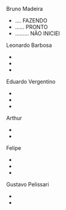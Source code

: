 Bruno Madeira 

- .... FAZENDO
- ...... PRONTO
- ......... NÃO INICIEI




Leonardo Barbosa

-
-
-

Eduardo Vergentino

-
-
-

Arthur

-
-

Felipe

-
-
-

Gustavo Pelissari

-
-



